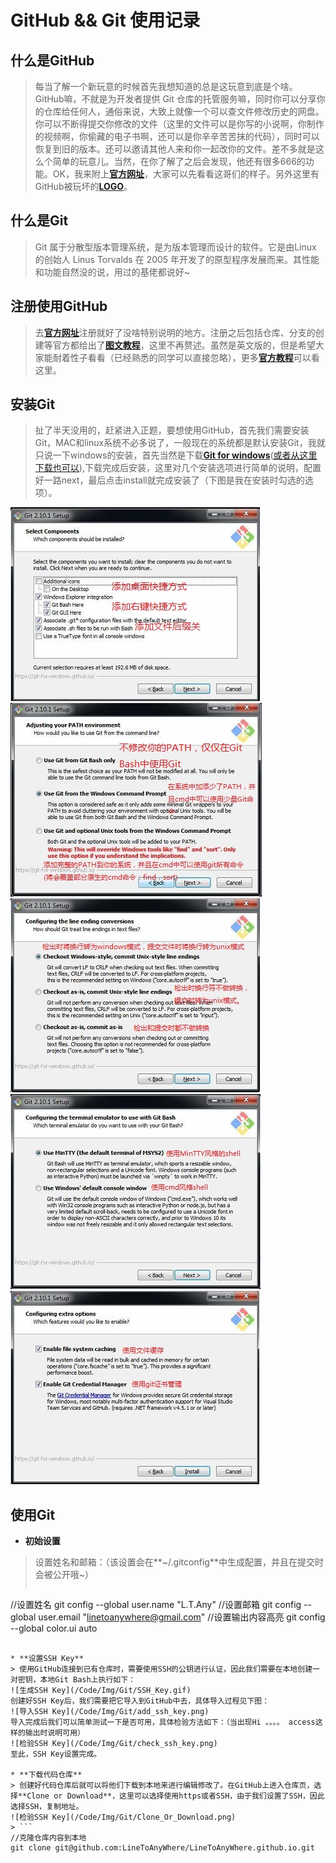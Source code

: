 # GitHub && Git 使用记录 #
## 什么是GitHub ##
> 每当了解一个新玩意的时候首先我想知道的总是这玩意到底是个啥。GitHub嘛，不就是为开发者提供 Git 仓库的托管服务嘛，同时你可以分享你的仓库给任何人，通俗来说，大致上就像一个可以查文件修改历史的网盘。你可以不断得提交你修改的文件（这里的文件可以是你写的小说啊，你制作的视频啊，你偷藏的电子书啊，还可以是你辛辛苦苦抹的代码），同时可以恢复到旧的版本。还可以邀请其他人来和你一起改你的文件。差不多就是这么个简单的玩意儿。当然，在你了解了之后会发现，他还有很多666的功能。OK，我来附上[**官方网址**](https://github.com/)，大家可以先看看这哥们的样子。另外这里有GitHub被玩坏的[**LOGO**](https://octodex.github.com/)。

## 什么是Git ##
> Git 属于分散型版本管理系统，是为版本管理而设计的软件。它是由Linux 的创始人 Linus Torvalds 在 2005 年开发了的原型程序发展而来。其性能和功能自然没的说，用过的基佬都说好~

## 注册使用GitHub ##
> 去[**官方网址**](https://github.com/)注册就好了没啥特别说明的地方。注册之后包括仓库、分支的创建等官方都给出了[**图文教程**](https://guides.github.com/activities/hello-world/)，这里不再赘述。虽然是英文版的，但是希望大家能耐着性子看看（已经熟悉的同学可以直接忽略），更多[**官方教程**](https://guides.github.com/)可以看这里。

## 安装Git ##
> 扯了半天没用的，赶紧进入正题，要想使用GitHub，首先我们需要安装Git，MAC和linux系统不必多说了，一般现在的系统都是默认安装Git，我就只说一下windows的安装，首先当然是下载[**Git for windows**](http://msysgit.github.io/)([或者从这里下载也可以](https://git-scm.com/downloads/)),下载完成后安装，这里对几个安装选项进行简单的说明，配置好一路next，最后点击install就完成安装了（下图是我在安装时勾选的选项）。

![安装步骤1](/Code/Img/Git/git_install1.jpg)
![安装步骤2](/Code/Img/Git/git_install2.jpg)
![安装步骤3](/Code/Img/Git/git_install3.jpg)
![安装步骤4](/Code/Img/Git/git_install4.jpg)
![安装步骤5](/Code/Img/Git/git_install5.jpg)

## 使用Git ##
* **初始设置**
> 设置姓名和邮箱：（该设置会在**~/.gitconfig**中生成配置，并且在提交时会被公开哦~）
> ```
//设置姓名
git config --global user.name "L.T.Any"
//设置邮箱
git config --global user.email "linetoanywhere@gmail.com"
//设置输出内容高亮
git config --global color.ui auto
```

* **设置SSH Key**
> 使用GitHub连接到已有仓库时，需要使用SSH的公钥进行认证，因此我们需要在本地创建一对密钥，本地Git Bash上执行如下：  
![生成SSH Key](/Code/Img/Git/SSH_Key.gif)  
创建好SSH Key后，我们需要把它导入到GitHub中去，具体导入过程见下图：  
![导入SSH Key](/Code/Img/Git/add_ssh_key.png)  
导入完成后我们可以简单测试一下是否可用，具体检验方法如下：（当出现Hi 。。。。 access这样的输出时说明可用）  
![检验SSH Key](/Code/Img/Git/check_ssh_key.png)  
至此，SSH Key设置完成。

* **下载代码仓库**
> 创建好代码仓库后就可以将他们下载到本地来进行编辑修改了。在GitHub上进入仓库页，选择**Clone or Download**，这里可以选择使用https或者SSH，由于我们设置了SSH，因此选择SSH，复制地址。  
![检验SSH Key](/Code/Img/Git/Clone_Or_Download.png)
> ```
//克隆仓库内容到本地
git clone git@github.com:LineToAnyWhere/LineToAnyWhere.github.io.git
```
